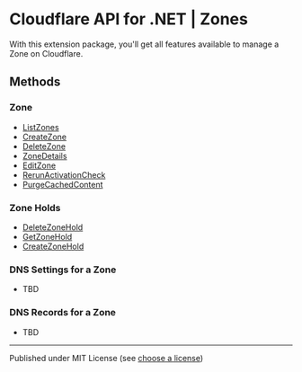 # Cloudflare API for .NET | Zones

With this extension package, you'll get all features available to manage a Zone on Cloudflare.

## Methods

### Zone

- [ListZones](https://developers.cloudflare.com/api/operations/zones-get)
- [CreateZone](https://developers.cloudflare.com/api/operations/zones-post)
- [DeleteZone](https://developers.cloudflare.com/api/operations/zones-0-delete)
- [ZoneDetails](https://developers.cloudflare.com/api/operations/zones-0-get)
- [EditZone](https://developers.cloudflare.com/api/operations/zones-0-patch)
- [RerunActivationCheck](https://developers.cloudflare.com/api/operations/put-zones-zone_id-activation_check)
- [PurgeCachedContent](https://developers.cloudflare.com/api/operations/zone-purge)


### Zone Holds

- [DeleteZoneHold](https://developers.cloudflare.com/api/operations/zones-0-hold-delete)
- [GetZoneHold](https://developers.cloudflare.com/api/operations/zones-0-hold-get)
- [CreateZoneHold](https://developers.cloudflare.com/api/operations/zones-0-hold-post)


### DNS Settings for a Zone

- TBD


### DNS Records for a Zone

- TBD


---

Published under MIT License (see [choose a license])



[choose a license]: https://choosealicense.com/licenses/mit/
